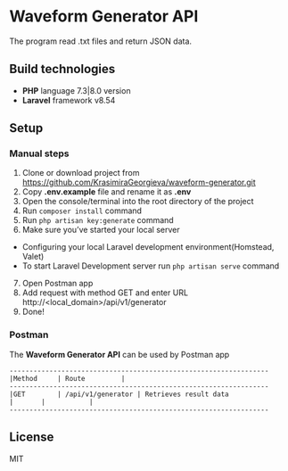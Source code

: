 # Waveform Generator API

The program read .txt files and return JSON data.

## Build technologies

- **PHP** language 7.3|8.0 version
- **Laravel** framework v8.54

## Setup

### Manual steps

1. Clone or download project from https://github.com/KrasimiraGeorgieva/waveform-generator.git
2. Copy **.env.example** file and rename it as **.env**
3. Open the console/terminal into the root directory of the project
4. Run `composer install` command
5. Run `php artisan key:generate` command
6. Make sure you’ve started your local server
- Configuring your local Laravel development environment(Homstead, Valet)
- To start Laravel Development server run `php artisan serve` command
7. Open Postman app
8. Add request with method GET and enter URL http://<local_domain>/api/v1/generator
9. Done!


### Postman

The **Waveform Generator API** can be used by Postman app


```
-----------------------------------------------------------------
|Method		| Route			|
-----------------------------------------------------------------
|GET		| /api/v1/generator	| Retrieves result data
|		|			|
-----------------------------------------------------------------
```

## License

MIT
